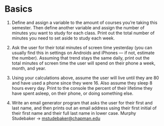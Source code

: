# Basics

1. Define and assign a variable to the amount of courses you’re taking this semester. Then define another variable and assign the number of minutes you want to study for each class. Print out the total number of minutes you need to set aside to study each week.

2. Ask the user for their total minutes of screen time yesterday (you can usually find this in settings on Androids and iPhones — if not, estimate the number). Assuming that trend stays the same daily, print out the total minutes of screen time the user will spend on their phone a week, month, and year.

3. Using your calculations above, assume the user will live until they are 80 and have used a phone since they were 16. Also assume they sleep 8 hours every day. Print to the console the percent of their lifetime they have spent asleep, on their phone, or doing something else.

4. Write an email generator program that asks the user for their first and last name, and then prints out an email address using their first initial of their first name and their full last name in lower case. Murphy Studebaker -> mstudebaker@chapman.edu
